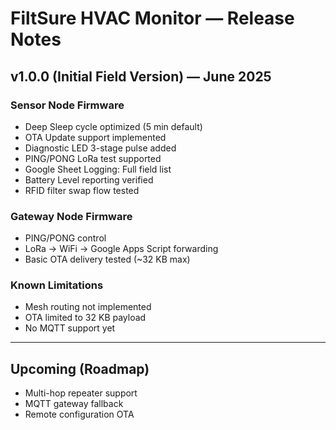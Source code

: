 # FiltSure HVAC Monitor — Release Notes

## v1.0.0 (Initial Field Version) — June 2025

### Sensor Node Firmware
- Deep Sleep cycle optimized (5 min default)
- OTA Update support implemented
- Diagnostic LED 3-stage pulse added
- PING/PONG LoRa test supported
- Google Sheet Logging: Full field list
- Battery Level reporting verified
- RFID filter swap flow tested

### Gateway Node Firmware
- PING/PONG control
- LoRa → WiFi → Google Apps Script forwarding
- Basic OTA delivery tested (~32 KB max)

### Known Limitations
- Mesh routing not implemented
- OTA limited to 32 KB payload
- No MQTT support yet

---

## Upcoming (Roadmap)
- Multi-hop repeater support
- MQTT gateway fallback
- Remote configuration OTA
